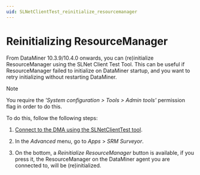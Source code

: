 ```yaml
---
uid: SLNetClientTest_reinitialize_resourcemanager
---
```


# Reinitializing ResourceManager

From DataMiner 10.3.9/10.4.0 onwards, you can (re)initialize ResourceManager using the SLNet Client Test Tool.<!-- RN36811 -->
This can be useful if ResourceManager failed to initialize on DataMiner startup, and you want to retry initializing without restarting DataMiner.

> [!NOTE]
> You require the *'System configuration > Tools > Admin tools'* permission flag in order to do this.

To do this, follow the following steps:

1. [Connect to the DMA using the SLNetClientTest tool](xref:Connecting_to_a_DMA_with_the_SLNetClientTest_tool).

1. In the *Advanced* menu, go to *Apps* > *SRM Surveyor*.

1. On the bottom, a *Reinitialize ResourceManager* button is available, if you press it, the ResourceManager on the DataMiner agent you are connected to, will be (re)initialized.
